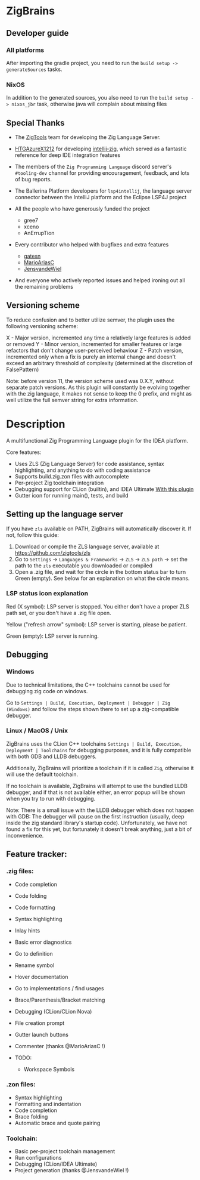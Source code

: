 # ZigBrains

## Developer guide

### All platforms

After importing the gradle project, you need to run the `build setup -> generateSources` tasks.

### NixOS

In addition to the generated sources, you also need to run the `build setup -> nixos_jbr` task, otherwise java will
complain about missing files

## Special Thanks

- The [ZigTools](https://github.com/zigtools/) team for developing the Zig Language Server.
- [HTGAzureX1212](https://github.com/HTGAzureX1212) for developing [intellij-zig](https://github.com/intellij-zig/intellij-zig),
which served as a fantastic reference for deep IDE integration features

- The members of the `Zig Programming Language` discord server's `#tooling-dev` channel for providing encouragement,
feedback, and lots of bug reports. 

- The Ballerina Platform developers for `lsp4intellij`, the language server connector between the IntelliJ platform
and the Eclipse LSP4J project

- All the people who have generously funded the project
  - gree7
  - xceno
  - AnErrupTion

- Every contributor who helped with bugfixes and extra features
  - [gatesn](https://github.com/gatesn)
  - [MarioAriasC](https://github.com/MarioAriasC)
  - [JensvandeWiel](https://github.com/JensvandeWiel)

- And everyone who actively reported issues and helped ironing out all the remaining problems

## Versioning scheme
To reduce confusion and to better utilize semver, the plugin uses the following versioning scheme:

X - Major version, incremented any time a relatively large features is added or removed
Y - Minor version, incremented for smaller features or large refactors that don't change user-perceived behaviour
Z - Patch version, incremented only when a fix is purely an internal change and doesn't exceed an arbitrary threshold
of complexity (determined at the discretion of FalsePattern)

Note: before version 11, the version scheme used was 0.X.Y, without separate patch versions.
As this plugin will constantly be evolving together with the zig language, it makes not sense to keep the 0 prefix,
and might as well utilize the full semver string for extra information.

# Description

<!-- Plugin description -->
A multifunctional Zig Programming Language plugin for the IDEA platform.

Core features:
- Uses ZLS (Zig Language Server) for code assistance, syntax highlighting, and anything to do with coding assistance
- Supports build.zig.zon files with autocomplete
- Per-project Zig toolchain integration
- Debugging support for CLion (builtin), and IDEA Ultimate [With this plugin](https://plugins.jetbrains.com/plugin/12775-native-debugging-support)
- Gutter icon for running main(), tests, and build


## Setting up the language server

If you have `zls` available on PATH, ZigBrains will automatically discover it. If not, follow this guide:

1. Download or compile the ZLS language server, available at https://github.com/zigtools/zls
2. Go to `Settings` -> `Languages & Frameworks` -> `ZLS` -> `ZLS path` -> set the path to the `zls` executable you downloaded or compiled
3. Open a .zig file, and wait for the circle in the bottom status bar to turn Green (empty).
See below for an explanation on what the circle means.

### LSP status icon explanation
Red (X symbol):
LSP server is stopped. You either don't have a proper ZLS path set, or you don't have a .zig file open.

Yellow ("refresh arrow" symbol):
LSP server is starting, please be patient.

Green (empty):
LSP server is running.

## Debugging

### Windows

Due to technical limitations, the C++ toolchains cannot be used for debugging zig code on windows.

Go to `Settings | Build, Execution, Deployment | Debugger | Zig (Windows)` and follow the steps shown there to set up a
zig-compatible debugger.

### Linux / MacOS / Unix

ZigBrains uses the CLion C++ toolchains `Settings | Build, Execution, Deployment | Toolchains` for debugging purposes,
and it is fully compatible with both GDB and LLDB debuggers.

Additionally, ZigBrains will prioritize a toolchain if it is called `Zig`, otherwise it will use the default toolchain.

If no toolchain is available, ZigBrains will attempt to use the bundled LLDB debugger, and if that is not available either,
an error popup will be shown when you try to run with debugging.

Note: There is a small issue with the LLDB debugger which does not happen with GDB: The debugger will pause on the first
instruction (usually, deep inside the zig standard library's startup code). Unfortunately, we have not found a fix for
this yet, but fortunately it doesn't break anything, just a bit of inconvenience.

## Feature tracker:

### .zig files:
- Code completion
- Code folding
- Code formatting
- Syntax highlighting
- Inlay hints
- Basic error diagnostics
- Go to definition
- Rename symbol
- Hover documentation
- Go to implementations / find usages
- Brace/Parenthesis/Bracket matching
- Debugging (CLion/CLion Nova)
- File creation prompt
- Gutter launch buttons
- Commenter (thanks @MarioAriasC !)

- TODO:
  - Workspace Symbols

### .zon files:
- Syntax highlighting
- Formatting and indentation
- Code completion
- Brace folding
- Automatic brace and quote pairing

### Toolchain:
- Basic per-project toolchain management
- Run configurations
- Debugging (CLion/IDEA Ultimate)
- Project generation (thanks @JensvandeWiel !)

<!-- Plugin description end -->
